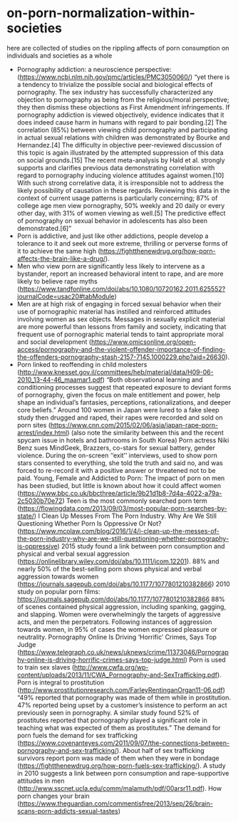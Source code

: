 # on-porn-normalization-within-societies
here are collected of studies on the rippling affects of porn consumption on individuals and societies as a whole


- Pornography addiction: a neuroscience perspective: (https://www.ncbi.nlm.nih.gov/pmc/articles/PMC3050060/) “yet there is a tendency to trivialize the possible social and biological effects of pornography. The sex industry has successfully characterized any objection to pornography as being from the religious/moral perspective; they then dismiss these objections as First Amendment infringements. If pornography addiction is viewed objectively, evidence indicates that it does indeed cause harm in humans with regard to pair bonding.[2] The correlation (85%) between viewing child pornography and participating in actual sexual relations with children was demonstrated by Bourke and Hernandez.[4] The difficulty in objective peer-reviewed discussion of this topic is again illustrated by the attempted suppression of this data on social grounds.[15] The recent meta-analysis by Hald et al. strongly supports and clarifies previous data demonstrating correlation with regard to pornography inducing violence attitudes against women.[10] With such strong correlative data, it is irresponsible not to address the likely possibility of causation in these regards. Reviewing this data in the context of current usage patterns is particularly concerning; 87% of college age men view pornography, 50% weekly and 20 daily or every other day, with 31% of women viewing as well.[5] The predictive effect of pornography on sexual behavior in adolescents has also been demonstrated.[6]”
- Porn is addictive, and just like other addictions, people develop a tolerance to it and seek out more extreme, thrilling or perverse forms of it to achieve the same high (https://fightthenewdrug.org/how-porn-affects-the-brain-like-a-drug/).
- Men who view porn are significantly less likely to intervene as a bystander, report an increased behavioral intent to rape, and are more likely to believe rape myths
(https://www.tandfonline.com/doi/abs/10.1080/10720162.2011.625552?journalCode=usac20#tabModule)
- Men are at high risk of engaging in forced sexual behavior when their use of pornographic material has instilled and reinforced attitudes involving women as sex objects. Messages in sexually explicit material are more powerful than lessons from family and society, indicating that frequent use of pornographic material tends to taint appropriate moral and social development (https://www.omicsonline.org/open-access/pornography-and-the-violent-offender-importance-of-finding-the-offenders-pornography-stash-2157-7145.1000229.php?aid=26630).
- Porn linked to reoffending in child molesters (http://www.knesset.gov.il/committees/heb/material/data/H09-06-2010_13-44-46_maamar1.pdf) “Both observational learning and conditioning processes suggest that repeated exposure to deviant forms of pornography, given the focus on male entitlement and power, help shape an individual’s fantasies, perceptions, rationalizations, and deeper core beliefs.”
Around 100 women in Japan were lured to a fake sleep study then drugged and raped, their rapes were recorded and sold on porn sites (https://www.cnn.com/2015/02/06/asia/japan-rape-porn-arrest/index.html) (also note the similarity between this and the recent spycam issue in hotels and bathrooms in South Korea)
Porn actress Niki Benz sues MindGeek, Brazzers, co-stars for sexual battery, gender violence. During the on-screen ‘‘exit’‘ interviews, used to show porn stars consented to everything, she told the truth and said no, and was forced to re-record it with a positive answer or threatened not to be paid.
Young, Female and Addicted to Porn: The impact of porn on men has been studied, but little is known about how it could affect women (https://www.bbc.co.uk/bbcthree/article/9b21d1b8-7d4a-4022-a79a-2c5030b70e72)
Teen is the most commonly searched porn term (https://flowingdata.com/2013/09/03/most-popular-porn-searches-by-state/)
I Clean Up Messes From The Porn Industry. Why Are We Still Questioning Whether Porn Is Oppressive Or Not? (https://www.mcolaw.com/blog/2016/1/4/i-clean-up-the-messes-of-the-porn-industry-why-are-we-still-questioning-whether-pornography-is-oppressive)
2015 study found a link between porn consumption and physical and verbal sexual aggression (https://onlinelibrary.wiley.com/doi/abs/10.1111/jcom.12201).
88% and nearly 50% of the best-selling porn shows physical and verbal aggression towards women (https://journals.sagepub.com/doi/abs/10.1177/1077801210382866)
2010 study on popular porn films: https://journals.sagepub.com/doi/abs/10.1177/1077801210382866 88% of scenes contained physical aggression, including spanking, gagging, and slapping. Women were overwhelmingly the targets of aggressive acts, and men the perpetrators.
Following instances of aggression towards women, in 95% of cases the women expressed pleasure or neutrality.
Pornography Online Is Driving ‘Horrific’ Crimes, Says Top Judge (https://www.telegraph.co.uk/news/uknews/crime/11373046/Pornography-online-is-driving-horrific-crimes-says-top-judge.html)
Porn is used to train sex slaves (http://www.cwfa.org/wp-content/uploads/2013/11/CWA_Pornography-and-SexTrafficking.pdf).
Porn is integral to prostitution (http://www.prostitutionresearch.com/FarleyRentinganOrgan11-06.pdf) “49% reported that pornography was made of them while in prostitution. 47% reported being upset by a customer’s insistence to perform an act previously seen in pornography. A similar study found 52% of prostitutes reported that pornography played a significant role in teaching what was expected of them as prostitutes.”
The demand for porn fuels the demand for sex trafficking (https://www.covenanteyes.com/2011/09/07/the-connections-between-pornography-and-sex-trafficking/).
About half of sex trafficking survivors report porn was made of them when they were in bondage (https://fightthenewdrug.org/how-porn-fuels-sex-trafficking/).
A study in 2010 suggests a link between porn consumption and rape-supportive attitudes in men (http://www.sscnet.ucla.edu/comm/malamuth/pdf/00arsr11.pdf).
How porn changes your brain (https://www.theguardian.com/commentisfree/2013/sep/26/brain-scans-porn-addicts-sexual-tastes) 
